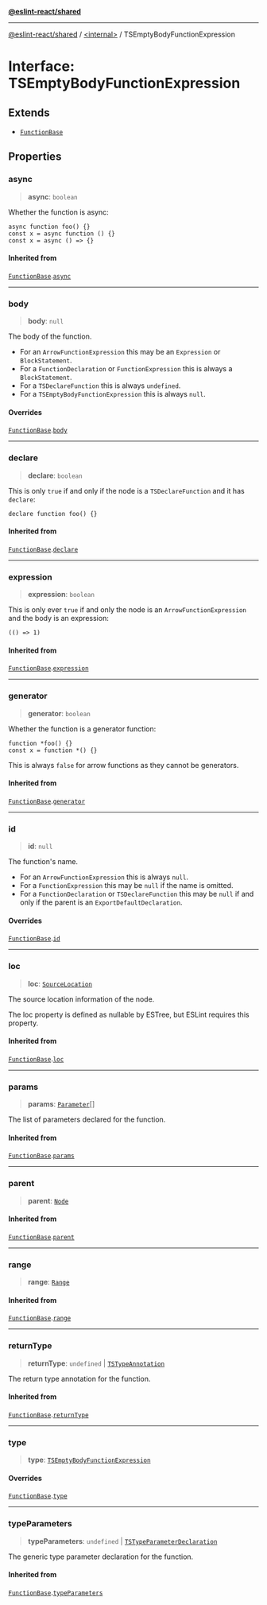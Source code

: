 [**@eslint-react/shared**](../../README.md)

***

[@eslint-react/shared](../../README.md) / [\<internal\>](../README.md) / TSEmptyBodyFunctionExpression

# Interface: TSEmptyBodyFunctionExpression

## Extends

- [`FunctionBase`](FunctionBase.md)

## Properties

### async

> **async**: `boolean`

Whether the function is async:
```
async function foo() {}
const x = async function () {}
const x = async () => {}
```

#### Inherited from

[`FunctionBase`](FunctionBase.md).[`async`](FunctionBase.md#async)

***

### body

> **body**: `null`

The body of the function.
- For an `ArrowFunctionExpression` this may be an `Expression` or `BlockStatement`.
- For a `FunctionDeclaration` or `FunctionExpression` this is always a `BlockStatement`.
- For a `TSDeclareFunction` this is always `undefined`.
- For a `TSEmptyBodyFunctionExpression` this is always `null`.

#### Overrides

[`FunctionBase`](FunctionBase.md).[`body`](FunctionBase.md#body)

***

### declare

> **declare**: `boolean`

This is only `true` if and only if the node is a `TSDeclareFunction` and it has `declare`:
```
declare function foo() {}
```

#### Inherited from

[`FunctionBase`](FunctionBase.md).[`declare`](FunctionBase.md#declare)

***

### expression

> **expression**: `boolean`

This is only ever `true` if and only the node is an `ArrowFunctionExpression` and the body
is an expression:
```
(() => 1)
```

#### Inherited from

[`FunctionBase`](FunctionBase.md).[`expression`](FunctionBase.md#expression)

***

### generator

> **generator**: `boolean`

Whether the function is a generator function:
```
function *foo() {}
const x = function *() {}
```
This is always `false` for arrow functions as they cannot be generators.

#### Inherited from

[`FunctionBase`](FunctionBase.md).[`generator`](FunctionBase.md#generator)

***

### id

> **id**: `null`

The function's name.
- For an `ArrowFunctionExpression` this is always `null`.
- For a `FunctionExpression` this may be `null` if the name is omitted.
- For a `FunctionDeclaration` or `TSDeclareFunction` this may be `null` if
  and only if the parent is an `ExportDefaultDeclaration`.

#### Overrides

[`FunctionBase`](FunctionBase.md).[`id`](FunctionBase.md#id)

***

### loc

> **loc**: [`SourceLocation`](SourceLocation.md)

The source location information of the node.

The loc property is defined as nullable by ESTree, but ESLint requires this property.

#### Inherited from

[`FunctionBase`](FunctionBase.md).[`loc`](FunctionBase.md#loc)

***

### params

> **params**: [`Parameter`](../type-aliases/Parameter.md)[]

The list of parameters declared for the function.

#### Inherited from

[`FunctionBase`](FunctionBase.md).[`params`](FunctionBase.md#params)

***

### parent

> **parent**: [`Node`](../type-aliases/Node.md)

#### Inherited from

[`FunctionBase`](FunctionBase.md).[`parent`](FunctionBase.md#parent)

***

### range

> **range**: [`Range`](../type-aliases/Range.md)

#### Inherited from

[`FunctionBase`](FunctionBase.md).[`range`](FunctionBase.md#range)

***

### returnType

> **returnType**: `undefined` \| [`TSTypeAnnotation`](TSTypeAnnotation.md)

The return type annotation for the function.

#### Inherited from

[`FunctionBase`](FunctionBase.md).[`returnType`](FunctionBase.md#returntype)

***

### type

> **type**: [`TSEmptyBodyFunctionExpression`](../README.md#tsemptybodyfunctionexpression)

#### Overrides

[`FunctionBase`](FunctionBase.md).[`type`](FunctionBase.md#type)

***

### typeParameters

> **typeParameters**: `undefined` \| [`TSTypeParameterDeclaration`](TSTypeParameterDeclaration.md)

The generic type parameter declaration for the function.

#### Inherited from

[`FunctionBase`](FunctionBase.md).[`typeParameters`](FunctionBase.md#typeparameters)
